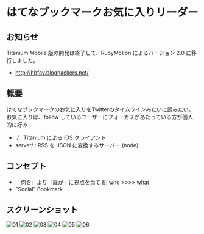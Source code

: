 はてなブックマークお気に入りリーダー
=====

お知らせ
--------

Titanium Mobile 版の開発は終了して、RubyMotion によるバージョン 2.0 に移行しました。

- http://hbfav.bloghackers.net/

概要
----

はてなブックマークのお気に入りをTwitterのタイムラインみたいに読みたい。
お気に入りは、follow しているユーザーにフォーカスがあたっている方が個人的に好み

* ./ : Titanium による iOS クライアント
* server/ : RSS を JSON に変換するサーバー (node)

コンセプト
--------------------
* 「何を」より「誰が」に視点を当てる: who  >>>> what
* "Social" Bookmark

スクリーンショット
--------------------

![01](http://bloghackers.net/~naoya/images/hbfav_20111010/hbfav_20111010_01.png)
![02](http://bloghackers.net/~naoya/images/hbfav_20111010/hbfav_20111010_02.png)
![03](http://bloghackers.net/~naoya/images/hbfav_20111010/hbfav_20111010_03.png)
![04](http://bloghackers.net/~naoya/images/hbfav_20111010/hbfav_20111010_04.png)
![05](http://bloghackers.net/~naoya/images/hbfav_20111010/hbfav_20111010_05.png)
![06](http://bloghackers.net/~naoya/images/hbfav_20111010/hbfav_20111010_06.png)
